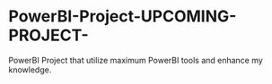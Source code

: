 # PowerBI-Project-UPCOMING-PROJECT-
PowerBI Project that utilize maximum PowerBI tools and enhance my knowledge.

